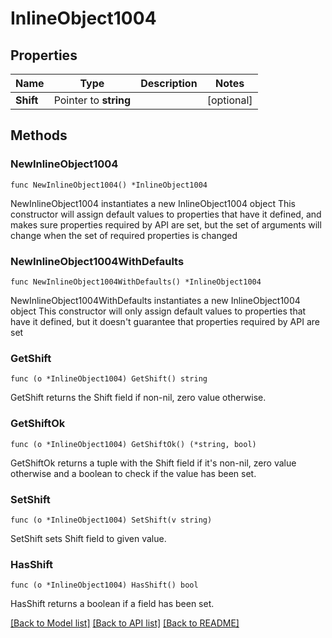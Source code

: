 # InlineObject1004

## Properties

Name | Type | Description | Notes
------------ | ------------- | ------------- | -------------
**Shift** | Pointer to **string** |  | [optional] 

## Methods

### NewInlineObject1004

`func NewInlineObject1004() *InlineObject1004`

NewInlineObject1004 instantiates a new InlineObject1004 object
This constructor will assign default values to properties that have it defined,
and makes sure properties required by API are set, but the set of arguments
will change when the set of required properties is changed

### NewInlineObject1004WithDefaults

`func NewInlineObject1004WithDefaults() *InlineObject1004`

NewInlineObject1004WithDefaults instantiates a new InlineObject1004 object
This constructor will only assign default values to properties that have it defined,
but it doesn't guarantee that properties required by API are set

### GetShift

`func (o *InlineObject1004) GetShift() string`

GetShift returns the Shift field if non-nil, zero value otherwise.

### GetShiftOk

`func (o *InlineObject1004) GetShiftOk() (*string, bool)`

GetShiftOk returns a tuple with the Shift field if it's non-nil, zero value otherwise
and a boolean to check if the value has been set.

### SetShift

`func (o *InlineObject1004) SetShift(v string)`

SetShift sets Shift field to given value.

### HasShift

`func (o *InlineObject1004) HasShift() bool`

HasShift returns a boolean if a field has been set.


[[Back to Model list]](../README.md#documentation-for-models) [[Back to API list]](../README.md#documentation-for-api-endpoints) [[Back to README]](../README.md)


